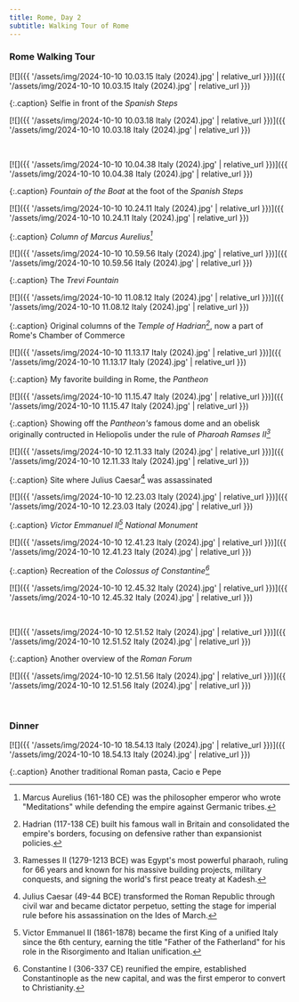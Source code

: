 ```yaml
---
title: Rome, Day 2
subtitle: Walking Tour of Rome
---
```


### Rome Walking Tour

[![]({{ '/assets/img/2024-10-10 10.03.15 Italy (2024).jpg' | relative_url }})]({{ '/assets/img/2024-10-10 10.03.15 Italy (2024).jpg' | relative_url }})

{:.caption}
Selfie in front of the *Spanish Steps*

[![]({{ '/assets/img/2024-10-10 10.03.18 Italy (2024).jpg' | relative_url }})]({{ '/assets/img/2024-10-10 10.03.18 Italy (2024).jpg' | relative_url }})

<br>

[![]({{ '/assets/img/2024-10-10 10.04.38 Italy (2024).jpg' | relative_url }})]({{ '/assets/img/2024-10-10 10.04.38 Italy (2024).jpg' | relative_url }})

{:.caption}
*Fountain of the Boat* at the foot of the *Spanish Steps*

[![]({{ '/assets/img/2024-10-10 10.24.11 Italy (2024).jpg' | relative_url }})]({{ '/assets/img/2024-10-10 10.24.11 Italy (2024).jpg' | relative_url }})

{:.caption}
*Column of Marcus Aurelius[^1]*

[![]({{ '/assets/img/2024-10-10 10.59.56 Italy (2024).jpg' | relative_url }})]({{ '/assets/img/2024-10-10 10.59.56 Italy (2024).jpg' | relative_url }})

{:.caption}
The *Trevi Fountain*

[![]({{ '/assets/img/2024-10-10 11.08.12 Italy (2024).jpg' | relative_url }})]({{ '/assets/img/2024-10-10 11.08.12 Italy (2024).jpg' | relative_url }})

{:.caption}
Original columns of the *Temple of Hadrian[^2]*, now a part of Rome's Chamber of Commerce

[![]({{ '/assets/img/2024-10-10 11.13.17 Italy (2024).jpg' | relative_url }})]({{ '/assets/img/2024-10-10 11.13.17 Italy (2024).jpg' | relative_url }})

{:.caption}
My favorite building in Rome, the *Pantheon*

[![]({{ '/assets/img/2024-10-10 11.15.47 Italy (2024).jpg' | relative_url }})]({{ '/assets/img/2024-10-10 11.15.47 Italy (2024).jpg' | relative_url }})

{:.caption}
Showing off the *Pantheon's* famous dome and an obelisk originally contructed in Heliopolis under the rule of *Pharoah Ramses II[^3]*

[![]({{ '/assets/img/2024-10-10 12.11.33 Italy (2024).jpg' | relative_url }})]({{ '/assets/img/2024-10-10 12.11.33 Italy (2024).jpg' | relative_url }})

{:.caption}
Site where Julius Caesar[^4] was assassinated

[![]({{ '/assets/img/2024-10-10 12.23.03 Italy (2024).jpg' | relative_url }})]({{ '/assets/img/2024-10-10 12.23.03 Italy (2024).jpg' | relative_url }})

{:.caption}
*Victor Emmanuel II[^5] National Monument*

[![]({{ '/assets/img/2024-10-10 12.41.23 Italy (2024).jpg' | relative_url }})]({{ '/assets/img/2024-10-10 12.41.23 Italy (2024).jpg' | relative_url }})

{:.caption}
Recreation of the *Colossus of Constantine[^6]*

[![]({{ '/assets/img/2024-10-10 12.45.32 Italy (2024).jpg' | relative_url }})]({{ '/assets/img/2024-10-10 12.45.32 Italy (2024).jpg' | relative_url }})

<br>

[![]({{ '/assets/img/2024-10-10 12.51.52 Italy (2024).jpg' | relative_url }})]({{ '/assets/img/2024-10-10 12.51.52 Italy (2024).jpg' | relative_url }})

{:.caption}
Another overview of the *Roman Forum*

[![]({{ '/assets/img/2024-10-10 12.51.56 Italy (2024).jpg' | relative_url }})]({{ '/assets/img/2024-10-10 12.51.56 Italy (2024).jpg' | relative_url }})

<br>

### Dinner

[![]({{ '/assets/img/2024-10-10 18.54.13 Italy (2024).jpg' | relative_url }})]({{ '/assets/img/2024-10-10 18.54.13 Italy (2024).jpg' | relative_url }})

{:.caption}
Another traditional Roman pasta, Cacio e Pepe

[^1]: Marcus Aurelius (161-180 CE) was the philosopher emperor who wrote "Meditations" while defending the empire against Germanic tribes. 

[^2]: Hadrian (117-138 CE) built his famous wall in Britain and consolidated the empire's borders, focusing on defensive rather than expansionist policies. 

[^3]: Ramesses II (1279-1213 BCE) was Egypt's most powerful pharaoh, ruling for 66 years and known for his massive building projects, military conquests, and signing the world's first peace treaty at Kadesh. 

[^4]: Julius Caesar (49-44 BCE) transformed the Roman Republic through civil war and became dictator perpetuo, setting the stage for imperial rule before his assassination on the Ides of March. 

[^5]: Victor Emmanuel II (1861-1878) became the first King of a unified Italy since the 6th century, earning the title "Father of the Fatherland" for his role in the Risorgimento and Italian unification. 

[^6]: Constantine I (306-337 CE) reunified the empire, established Constantinople as the new capital, and was the first emperor to convert to Christianity. 
